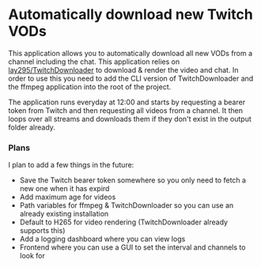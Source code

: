 # Automatically download new Twitch VODs

This application allows you to automatically download all new VODs from a channel including the chat. This application relies on [lay295/TwitchDownloader](https://github.com/lay295/TwitchDownloader) to download & render the video and chat. In order to use this you need to add the CLI version of TwitchDownloader and the ffmpeg application into the root of the project.

The application runs everyday at 12:00 and starts by requesting a bearer token from Twitch and then requesting all videos from a channel. It then loops over all streams and downloads them if they don't exist in the output folder already.

### Plans

I plan to add a few things in the future:

- Save the Twitch bearer token somewhere so you only need to fetch a new one when it has expird
- Add maximum age for videos
- Path variables for ffmpeg & TwitchDownloader so you can use an already existing installation
- Default to H265 for video rendering (TwitchDownloader already supports this)
- Add a logging dashboard where you can view logs
- Frontend where you can use a GUI to set the interval and channels to look for
